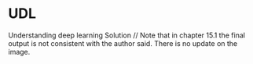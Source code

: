 # UDL
Understanding deep learning Solution
//
Note that in chapter 15.1 the final output is not consistent with the author said. There is no update on the image.
